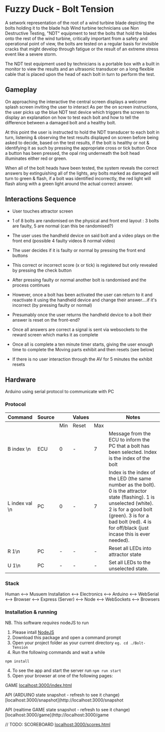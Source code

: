 # Fuzzy Duck - Bolt Tension

A setwork representation of the root of a wind turbine blade depicting the bolts holding it to the blade hub Wind turbine technicians use Non Destructive Testing, "NDT" equipment to test the bolts that hold the blades onto the rest of the wind turbine, critically important from a safety and operational point of view, the bolts are tested on a regular basis for invisible cracks that might develop through fatigue or the result of an extreme stress event like a severe storm.

The NDT test equipment used by technicians is a portable box with a built in monitor to view the results and an ultrasonic transducer on a long flexible cable that is placed upon the head of each bolt in turn to perform the test.

## Gameplay
On approaching the interactive the central screen displays a
welcome splash screen inviting the user to interact
As per the on screen instructions, the user picks up the blue NDT test
device which triggers the screen to display an explanation on how
to test each bolt and how to tell the difference between a
damaged bolt and a healthy bolt.

At this point the user is instructed to hold the NDT transducer to each bolt in turn, listening & observing the test results displayed on screen before being asked to decide, based on the test results, if the bolt is healthy or not & identifying it as such by pressing the appropriate cross or tick button Once a button has been pressed, the opal ring underneath the bolt head illuminates either red or green.

When all of the bolt heads have been tested, the system reveals the correct answers by extinguishing all of the lights, any bolts marked as damaged will turn to green & flash, if a bolt was identified incorrectly, the red light will flash along with a green light around the actual correct answer.

## Interactions Sequence
- User touches attractor screen

- 1 of 8 bolts are randomised on the physical and front end layout : 3 bolts are faulty, 5 are normal (can this be randomised?)

- The user uses the handheld device on said bolt and a video plays on the front end (possible 4 faulty videos 8 normal video)

- The user decides if it is faulty or normal by pressing the front end buttons

- This correct or incorrect score (x or tick) is registered but only revealed by pressing the check button
    
- After pressing faulty or normal another bolt is randomised and the process continues

- However, once a bolt has been activated the user can return to it and reactivate it using the handheld device and change their answer....if it's incorrect (by pressing faulty or normal)
    
- Presumably once the user returns the handheld device to a bolt their answer is reset on the front-end?

- Once all answers are correct a signal is sent via websockets to the reward screen which marks it as complete

- Once all is complete a ten minute timer starts, giving the user enough time to complete the Moving parts exhibit and then resets (see below)

- If there is no user interaction through the AV for 5 minutes the exhibit resets



## Hardware

Arduino using serial protocol to communicate with PC

### Protocol

| Command        	| Source 	|     	| Values 	|     	| Notes                                                                                                                                                                                                                                     	|
|----------------	|--------	|-----	|--------	|-----	|-------------------------------------------------------------------------------------------------------------------------------------------------------------------------------------------------------------------------------------------	|
|                	|        	| Min 	| Reset  	| Max 	|                                                                                                                                                                                                                                           	|
| B index \n     	| ECU    	| 0   	| -      	| 7   	| Message from the ECU to inform the PC that a bolt has been selected. Index is the index of the bolt                                                                                                                                       	|
| L index val \n 	| PC     	| 0   	| -      	| 7   	| Index is the index of the LED (the same number as the bolt). 0 is the attractor state (flashing). 1 is unselected (white). 2 is for a good bolt (green). 3 is for a bad bolt (red). 4 is for off/black (just incase this is ever needed). 	|
| R 1\n          	| PC     	| -   	| -      	| -   	| Reset all LEDs into attractor state                                                                                                                                                                                                       	|
| U 1\n          	| PC     	| -   	| -      	| -   	| Set all LEDs to the unselected state.                                                                                                                                                                                                     	|

### Stack
Human ⟷ Musuem Installation ⟷ Electronics ⟷ Arduino ⟷ WebSerial ⟷ Browser ⟷ Express (Server) ⟷ Node ⟷ WebSockets ⟷ Browsers



### Installation & running

NB. This software _requires_ nodeJS to run

1. Please intall [NodeJS](https://nodejs.org/en/)
2. Download this package and open a command prompt
3. Open your project folder as your current directory
```eg. cd ./Bolt-Tension```
3. Run the following commands and wait a while
```
npm install
```
4. To see the app and start the server run
```npm run start```
5. Open your browser at one of the following pages:

GAME
[localhost:3000/index.html](http://localhost:3000/index.html)

API (ARDUINO state snapshot - refresh to see it change)
[localhost:3000/snapshot](http://localhost:3000/snapshot

API (realtime GAME state snapshot - refresh to see it change)
[localhost:3000/game](http://localhost:3000/game


// TODO: 
SCOREBOARD
[localhost:3000/scores.html](http://localhost:3000/scores.html)
